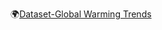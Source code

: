 🌍[Dataset-Global Warming Trends](https://www.kaggle.com/datasets/jawadawan/global-warming-trends-1961-2022?resource=download&select=wide_format_annual_surface_temp.csv)
